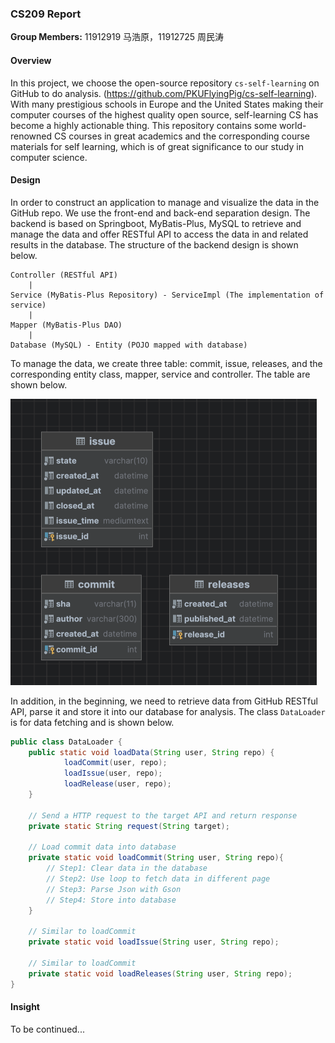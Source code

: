 ### CS209 Report

**Group Members:** 11912919 马浩原，11912725 周民涛

#### Overview

In this project, we choose the open-source repository `cs-self-learning` on GitHub to do analysis. (https://github.com/PKUFlyingPig/cs-self-learning). With many prestigious schools in Europe and the United States making their computer courses of the highest quality open source, self-learning CS has become a highly actionable thing. This repository contains some world-renowned CS courses in great academics and the corresponding course materials for self learning, which is of great significance to our study in computer science.

#### Design

In order to construct an application to manage and visualize the data in the GitHub repo. We use the front-end and back-end separation design. The backend is based on Springboot, MyBatis-Plus, MySQL to retrieve and manage the data and offer RESTful API to access the data in and related results in the database. The structure of the backend design is shown below.

```
Controller (RESTful API)	
    |
Service (MyBatis-Plus Repository) - ServiceImpl (The implementation of service)
	|
Mapper (MyBatis-Plus DAO) 
	|
Database (MySQL) - Entity (POJO mapped with database)
```

To manage the data, we create three table: commit, issue, releases, and the corresponding entity class, mapper, service and controller. The table are shown below.

<img src="https://github.com/Evens1sen/Github-Visualization/blob/main/tables.png" alt="image-20221219164339217" style="zoom:50%;" />

In addition, in the beginning, we need to retrieve data from GitHub RESTful API, parse it and store it into our database for analysis. The class `DataLoader` is for data fetching and is shown below.

```java
public class DataLoader {
    public static void loadData(String user, String repo) {
            loadCommit(user, repo);
            loadIssue(user, repo);
            loadRelease(user, repo);
    }
    
    // Send a HTTP request to the target API and return response
    private static String request(String target);
    
    // Load commit data into database
    private static void loadCommit(String user, String repo){
        // Step1: Clear data in the database
        // Step2: Use loop to fetch data in different page
        // Step3: Parse Json with Gson
        // Step4: Store into database
    }
    
    // Similar to loadCommit
    private static void loadIssue(String user, String repo);
    
    // Similar to loadCommit
    private static void loadReleases(String user, String repo);
}
```

#### Insight

To be continued...
